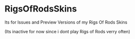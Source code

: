 # RigsOfRodsSkins
Its for Issues and Preview Versions of my Rigs Of Rods Skins

(Its inactive for now since i dont play Rigs of Rods verry often)
